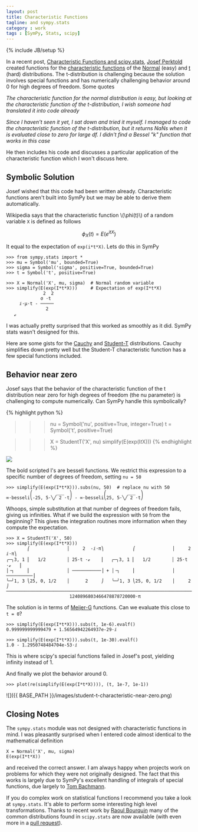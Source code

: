 ```yaml
---
layout: post
title: Characteristic Functions
tagline: and sympy.stats
category : work 
tags : [SymPy, Stats, scipy]
---
```

{% include JB/setup %}

In a recent post, [Characteristic Functions and scipy.stats](http://jpktd.blogspot.com/2012/12/characteristic-functions-and-scipystats.html), [Josef Perktold](https://github.com/josef-pkt) created functions for the [characteristic functions](http://en.wikipedia.org/wiki/Characteristic_function) of the [Normal](http://en.wikipedia.org/wiki/Normal_distribution) (easy) and [t](http://en.wikipedia.org/wiki/Student%27s_t-distribution) (hard) distributions.  The t-distribution is challenging because the solution involves special functions and has numerically challenging behavior around 0 for high degrees of freedom.  Some quotes

*The characteristic function for the normal distribution is easy, but looking at the characteristic function of the t-distribution, I wish someone had translated it into code already*

*Since I haven't seen it yet, I sat down and tried it myself. I managed to code the characteristic function of the t-distribution, but it returns NaNs when it is evaluated close to zero for large df.  I didn't find a Bessel "k" function that works in this case*

He then includes his code and discusses a particular application of the characteristic function which I won't discuss here. 


Symbolic Solution
-----------------

Josef wished that this code had been written already.  Characteristic functions aren't built into SymPy but we may be able to derive them automatically.

Wikipedia says that the characteristic function \\(\phi(t)\\) of a random variable `X` is defined as follows

$$ \phi_X(t) = E(e^{itX}) $$

It equal to the expectation of `exp(i*t*X)`.  Lets do this in SymPy

    >>> from sympy.stats import *
    >>> mu = Symbol('mu', bounded=True)
    >>> sigma = Symbol('sigma', positive=True, bounded=True)
    >>> t = Symbol('t', positive=True)
    
    >>> X = Normal('X', mu, sigma)  # Normal random variable
    >>> simplify(E(exp(I*t*X)))     # Expectation of exp(I*t*X)
                  2  2
                 σ ⋅t 
         ⅈ⋅μ⋅t - ─────
                   2  
       ℯ             

I was actually pretty surprised that this worked as smoothly as it did.  SymPy stats wasn't designed for this.

Here are some gists for the [Cauchy](https://gist.github.com/4186685) and [Student-T](https://gist.github.com/4186709) distributions.  Cauchy simplifies down pretty well but the Student-T characteristic function has a few special functions included.

Behavior near zero
------------------

Josef says that the behavior of the characteristic function of the t
distribution near zero for high degrees of freedom (the nu parameter) is
challenging to compute numerically.  Can SymPy handle this symbolically?

{% highlight python %}
>>> nu = Symbol('nu', positive=True, integer=True)
>>> t = Symbol('t', positive=True)

>>> X = StudentT('X', nu)
>>> simplify(E(exp(I*t*X)))
{% endhighlight %}

![](http://goo.gl/a6xcw)

The bold scripted I's are besseli functions.  We restrict this expression to a specific number of degrees of freedom, setting `nu = 50`

    >>> simplify(E(exp(I*t*X))).subs(nu, 50)  # replace nu with 50
             ⎛         ___  ⎞            ⎛        ___  ⎞
    ∞⋅besseli⎝-25, 5⋅╲╱ 2 ⋅t⎠ - ∞⋅besseli⎝25, 5⋅╲╱ 2 ⋅t⎠

Whoops, simple substitution at that number of degrees of freedom fails, giving us infinities.  What if we build the expression with `50` from the beginning?  This gives the integration routines more information when they compute the expectation.

    >>> X = StudentT('X', 50)
    >>> simplify(E(exp(I*t*X)))
            ⎛              │     2  -ⅈ⋅π⎞           ⎛              │     2  ⅈ⋅π⎞
    ╭─╮3, 1 ⎜   1/2        │ 25⋅t ⋅ℯ    ⎟   ╭─╮3, 1 ⎜   1/2        │ 25⋅t ⋅ℯ   ⎟
    │╶┐     ⎜              │ ───────────⎟ + │╶┐     ⎜              │ ──────────⎟
    ╰─╯1, 3 ⎝25, 0, 1/2    │      2     ⎠   ╰─╯1, 3 ⎝25, 0, 1/2    │     2     ⎠
    ────────────────────────────────────────────────────────────────────────────
                            1240896803466478878720000⋅π                         


The solution is in terms of [Meijer-G](http://en.wikipedia.org/wiki/Meijer-G) functions.  Can we evaluate this close to `t = 0`?

    >>> simplify(E(exp(I*t*X))).subs(t, 1e-6).evalf()
    0.999999999999479 + 1.56564942264937e-29⋅ⅈ

    >>> simplify(E(exp(I*t*X))).subs(t, 1e-30).evalf()  
    1.0 - 1.2950748484704e-53⋅ⅈ

This is where scipy's special functions failed in Josef's post, yielding infinity instead of 1.

And finally we plot the behavior around 0.

    >>> plot(re(simplify(E(exp(I*t*X)))), (t, 1e-7, 1e-1))

![]({{ BASE_PATH }}/images/student-t-characteristic-near-zero.png)

Closing Notes
-------------

The `sympy.stats` module was not designed with characteristic functions in mind.  I was pleasantly surprised when I entered code almost identical to the mathematical definition

    X = Normal('X', mu, sigma)
    E(exp(I*t*X))

and received the correct answer.  I am always happy when projects work on problems for which they were not originally designed.  The fact that this works is largely due to SymPy's excellent handling of integrals of special functions, due largely to [Tom Bachmann](https://github.com/ness01).

If you do complex work on statistical functions I recommend you take a look at `sympy.stats`.  It's able to perform some interesting high level transformations.  Thanks to recent work by [Raoul Bourquin](https://github.com/raoulb) many of the common distributions found in `scipy.stats` are now available (with even more in a [pull request](https://github.com/sympy/sympy/pull/1413)).
